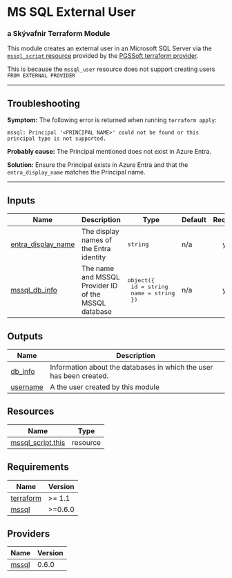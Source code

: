# MS SQL External User

### a Skývafnir Terraform Module

This module creates an external user in an Microsoft SQL Server via
the [`mssql_script` resource](https://registry.terraform.io/providers/PGSSoft/mssql/latest/docs/resources/script)
provided
by the [PGSSoft terraform provider](https://registry.terraform.io/providers/PGSSoft/mssql/latest).

This is because the `mssql_user` resource does not support creating users `FROM EXTERNAL PROVIDER`

______________________________________________________________________

## Troubleshooting

**Symptom:** The following error is returned when running `terraform apply`:

```
mssql: Principal '<PRINCIPAL NAME>' could not be found or this principal type is not supported.
```

**Probably cause:** The Principal mentioned does not exist in Azure Entra.

**Solution:** Ensure the Principal exists in Azure Entra and that the `entra_display_name` matches the Principal name.

______________________________________________________________________

<!-- TERRAFORM_DOCS_BLOCK -->


## Inputs

| Name | Description | Type | Default | Required |
|------|-------------|------|---------|:--------:|
| <a name="input_entra_display_name"></a> [entra\_display\_name](#input\_entra\_display\_name) | The display names of the Entra identity | `string` | n/a | yes |
| <a name="input_mssql_db_info"></a> [mssql\_db\_info](#input\_mssql\_db\_info) | The name and MSSQL Provider ID of the MSSQL database | <pre>object({<br>    id   = string<br>    name = string<br>  })</pre> | n/a | yes |

## Outputs

| Name | Description |
|------|-------------|
| <a name="output_db_info"></a> [db\_info](#output\_db\_info) | Information about the databases in which the user has been created. |
| <a name="output_username"></a> [username](#output\_username) | A the user created by this module |

## Resources

| Name | Type |
|------|------|
| [mssql_script.this](https://registry.terraform.io/providers/PGSSoft/mssql/latest/docs/resources/script) | resource |



## Requirements

| Name | Version |
|------|---------|
| <a name="requirement_terraform"></a> [terraform](#requirement\_terraform) | >= 1.1 |
| <a name="requirement_mssql"></a> [mssql](#requirement\_mssql) | >=0.6.0 |

## Providers

| Name | Version |
|------|---------|
| <a name="provider_mssql"></a> [mssql](#provider\_mssql) | 0.6.0 |

<!-- /TERRAFORM_DOCS_BLOCK -->

<!--
# Module scaffolded via skyvafnir-module-template
Author: skyvafnir
-->
